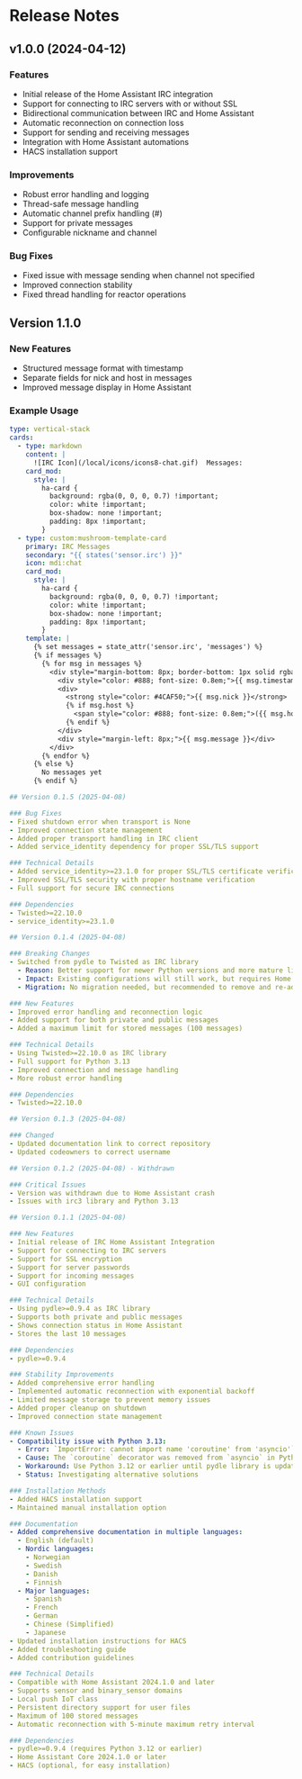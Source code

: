 # Release Notes

## v1.0.0 (2024-04-12)

### Features
- Initial release of the Home Assistant IRC integration
- Support for connecting to IRC servers with or without SSL
- Bidirectional communication between IRC and Home Assistant
- Automatic reconnection on connection loss
- Support for sending and receiving messages
- Integration with Home Assistant automations
- HACS installation support

### Improvements
- Robust error handling and logging
- Thread-safe message handling
- Automatic channel prefix handling (#)
- Support for private messages
- Configurable nickname and channel

### Bug Fixes
- Fixed issue with message sending when channel not specified
- Improved connection stability
- Fixed thread handling for reactor operations

## Version 1.1.0

### New Features
- Structured message format with timestamp
- Separate fields for nick and host in messages
- Improved message display in Home Assistant

### Example Usage
```yaml
type: vertical-stack
cards:
  - type: markdown
    content: |
      ![IRC Icon](/local/icons/icons8-chat.gif)  Messages:
    card_mod:
      style: |
        ha-card {
          background: rgba(0, 0, 0, 0.7) !important;
          color: white !important;
          box-shadow: none !important;
          padding: 8px !important;
        }
  - type: custom:mushroom-template-card
    primary: IRC Messages
    secondary: "{{ states('sensor.irc') }}"
    icon: mdi:chat
    card_mod:
      style: |
        ha-card {
          background: rgba(0, 0, 0, 0.7) !important;
          color: white !important;
          box-shadow: none !important;
          padding: 8px !important;
        }
    template: |
      {% set messages = state_attr('sensor.irc', 'messages') %}
      {% if messages %}
        {% for msg in messages %}
          <div style="margin-bottom: 8px; border-bottom: 1px solid rgba(255,255,255,0.1); padding-bottom: 4px;">
            <div style="color: #888; font-size: 0.8em;">{{ msg.timestamp }}</div>
            <div>
              <strong style="color: #4CAF50;">{{ msg.nick }}</strong>
              {% if msg.host %}
                <span style="color: #888; font-size: 0.8em;">({{ msg.host }})</span>
              {% endif %}
            </div>
            <div style="margin-left: 8px;">{{ msg.message }}</div>
          </div>
        {% endfor %}
      {% else %}
        No messages yet
      {% endif %}

## Version 0.1.5 (2025-04-08)

### Bug Fixes
- Fixed shutdown error when transport is None
- Improved connection state management
- Added proper transport handling in IRC client
- Added service_identity dependency for proper SSL/TLS support

### Technical Details
- Added service_identity>=23.1.0 for proper SSL/TLS certificate verification
- Improved SSL/TLS security with proper hostname verification
- Full support for secure IRC connections

### Dependencies
- Twisted>=22.10.0
- service_identity>=23.1.0

## Version 0.1.4 (2025-04-08)

### Breaking Changes
- Switched from pydle to Twisted as IRC library
  - Reason: Better support for newer Python versions and more mature library
  - Impact: Existing configurations will still work, but requires Home Assistant restart
  - Migration: No migration needed, but recommended to remove and re-add the integration

### New Features
- Improved error handling and reconnection logic
- Added support for both private and public messages
- Added a maximum limit for stored messages (100 messages)

### Technical Details
- Using Twisted>=22.10.0 as IRC library
- Full support for Python 3.13
- Improved connection and message handling
- More robust error handling

### Dependencies
- Twisted>=22.10.0

## Version 0.1.3 (2025-04-08)

### Changed
- Updated documentation link to correct repository
- Updated codeowners to correct username

## Version 0.1.2 (2025-04-08) - Withdrawn

### Critical Issues
- Version was withdrawn due to Home Assistant crash
- Issues with irc3 library and Python 3.13

## Version 0.1.1 (2025-04-08)

### New Features
- Initial release of IRC Home Assistant Integration
- Support for connecting to IRC servers
- Support for SSL encryption
- Support for server passwords
- Support for incoming messages
- GUI configuration

### Technical Details
- Using pydle>=0.9.4 as IRC library
- Supports both private and public messages
- Shows connection status in Home Assistant
- Stores the last 10 messages

### Dependencies
- pydle>=0.9.4

### Stability Improvements
- Added comprehensive error handling
- Implemented automatic reconnection with exponential backoff
- Limited message storage to prevent memory issues
- Added proper cleanup on shutdown
- Improved connection state management

### Known Issues
- Compatibility issue with Python 3.13:
  - Error: `ImportError: cannot import name 'coroutine' from 'asyncio'`
  - Cause: The `coroutine` decorator was removed from `asyncio` in Python 3.13
  - Workaround: Use Python 3.12 or earlier until pydle library is updated
  - Status: Investigating alternative solutions

### Installation Methods
- Added HACS installation support
- Maintained manual installation option

### Documentation
- Added comprehensive documentation in multiple languages:
  - English (default)
  - Nordic languages:
    - Norwegian
    - Swedish
    - Danish
    - Finnish
  - Major languages:
    - Spanish
    - French
    - German
    - Chinese (Simplified)
    - Japanese
- Updated installation instructions for HACS
- Added troubleshooting guide
- Added contribution guidelines

### Technical Details
- Compatible with Home Assistant 2024.1.0 and later
- Supports sensor and binary_sensor domains
- Local push IoT class
- Persistent directory support for user files
- Maximum of 100 stored messages
- Automatic reconnection with 5-minute maximum retry interval

### Dependencies
- pydle>=0.9.4 (requires Python 3.12 or earlier)
- Home Assistant Core 2024.1.0 or later
- HACS (optional, for easy installation) 